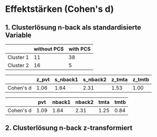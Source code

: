 # Effektstärken (Cohen's d)

## 1. Clusterlösung n-back als standardisierte Variable

<table>
  <thead>
    <tr>
      <th></th>
      <th>without PCS</th>
      <th>with PCS</th>
    </tr>
  </thead>
  <tbody>
    <tr>
      <td>Cluster 1</td>
      <td>11</td>
      <td>38</td>
    </tr>
    <tr>
      <td>Cluster 2</td>
      <td>16</td>
      <td>5</td>
    </tr>
  </tbody>
</table>

<table>
  <thead>
    <tr>
      <th></th>
      <th>z_pvt</th>
      <th>s_nback1</th>
      <th>s_nback2</th>
      <th>z_tmta</th>
      <th>z_tmtb</th>
    </tr>
  </thead>
  <tbody>
    <tr>
      <td>Cohen's d</td>
      <td>1.06</td>
      <td>1.64</td>
      <td>2.31</td>
      <td>1.53</td>
      <td>1.00</td>
    </tr>
  </tbody>
</table>

<table>
  <thead>
    <tr>
      <th></th>
      <th>pvt</th>
      <th>nback1</th>
      <th>nback2</th>
      <th>tmta</th>
      <th>tmtb</th>
    </tr>
  </thead>
  <tbody>
    <tr>
      <td>Cohen's d</td>
      <td>1.09</td>
      <td>1.64</td>
      <td>2.31</td>
      <td>1.25</td>
      <td>0.84</td>
    </tr>
  </tbody>
</table>

## 2. Clusterlösung n-back z-transformiert
